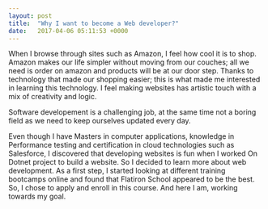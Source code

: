 ```yaml
---
layout: post
title:  "Why I want to become a Web developer?"
date:   2017-04-06 05:11:53 +0000
---
```



When I browse through sites such as Amazon, I feel how cool it is to shop. Amazon makes our life simpler 
without moving from our couches; all we need is order on amazon and products will be at our door step.
Thanks to technology that made our shopping easier; this is what made me interested in learning
this technology. I feel making websites has artistic touch with a mix of creativity and logic.

 Software developement is a challenging job, at the same time not a boring field as we need to keep ourselves 
 updated every day.
 
 Even though I have Masters in computer applications, knowledge in Performance testing and certification in
 cloud technologies such as Salesforce, I discovered that developing websites is fun when I worked On Dotnet 
 project to build a website. So I decided to learn more about web development. As a first step, I started looking
 at different training bootcamps online and found that Flatiron School appeared to be the best. So, I chose to
 apply and enroll in this course. And here I am, working towards my goal.
     
